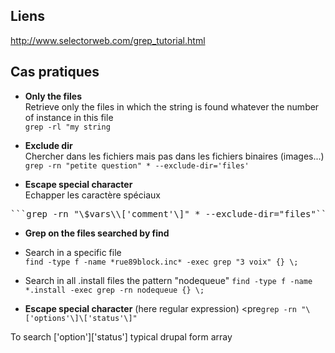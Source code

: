 ## Liens 

http://www.selectorweb.com/grep_tutorial.html
## Cas pratiques

* **Only the files**    
Retrieve only the files in which the string is found whatever the number of instance in this file   
```grep -rl "my string```

* **Exclude dir**   
Chercher dans les fichiers mais pas dans les fichiers binaires (images...)   
```grep -rn "petite question" * --exclude-dir='files'```

* **Escape special character**   
Echapper les caractère spéciaux    
<pre>```grep -rn "\$vars\\['comment'\]" * --exclude-dir="files"```</pre>

* **Grep on the files searched by find**
* Search in a specific file   
```find -type f -name *rue89block.inc* -exec grep "3 voix" {} \;```

* Search in all .install files the pattern "nodequeue"
```find -type f -name *.install -exec grep -rn nodequeue {} \;```

* **Escape special character** (here regular expression)
<pre```grep -rn "\['options'\]\['status'\]"```</pre>

To search ['option']['status'] typical drupal form array   